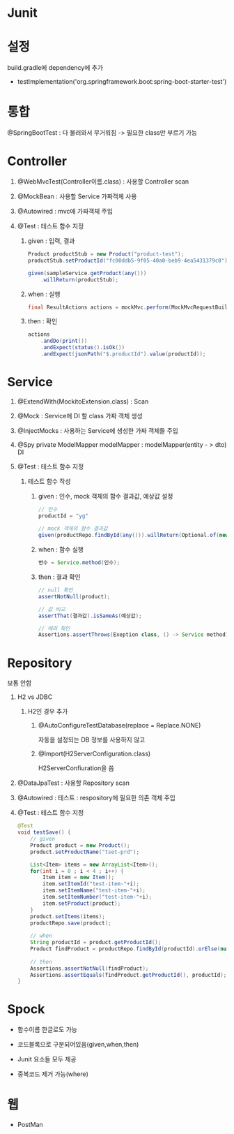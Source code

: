 # Junit

# 설정

build.gradle에 dependency에 추가

* testImplementation('org.springframework.boot:spring-boot-starter-test')



# 통합

@SpringBootTest : 다 불러와서 무거워짐 -> 필요한 class만 부르기 가능



# Controller

1. @WebMvcTest(Controller이름.class) : 사용할 Controller scan

2. @MockBean : 사용할 Service 가짜객체 사용

3. @Autowired : mvc에 가짜객체 주입

4. @Test : 테스트 함수 지정 

   1. given : 입력, 결과

      ```java
      Product productStub = new Product("product-test");
      productStub.setProductId("fc00ddb5-9f05-40a0-beb9-4ea5431379c0");
      
      given(sampleService.getProduct(any()))
          .willReturn(productStub);
      ```

   2. when : 실행

      ```java
      final ResultActions actions = mockMvc.perform(MockMvcRequestBuilders.get("/user/getProduct").param("productId", productId));
      ```

   3. then : 확인

      ```java
      actions
          .andDo(print())
          .andExpect(status().isOk())
          .andExpect(jsonPath("$.productId").value(productId));
      ```

      

# Service 

1. @ExtendWith(MockitoExtension.class) : Scan

2. @Mock : Service에 DI 할 class 가짜 객체 생성

3. @InjectMocks : 사용하는 Service에 생성한 가짜 객체들 주입

3. @Spy private ModelMapper modelMapper : modelMapper(entity - > dto) DI

4. @Test : 테스트 함수 지정

   1. 테스트 함수 작성

      1. given : 인수, mock 객체의 함수 결과값, 예상값 설정

         ```java
         // 인수
         productId = "yg"
             
         // mock 객체의 함수 결과값
         given(productRepo.findById(any())).willReturn(Optional.of(new Product("product-test")));
         ```
      
      2. when : 함수 실행

         ```java
         변수 = Service.method(인수);
         ```
      
      3. then : 결과 확인
      
         ```java
         // null 확인
         assertNotNull(product);
         
         // 값 비교
         assertThat(결과값).isSameAs(예상값);
         
         // 에러 확인
         Assertions.assertThrows(Exeption class, () -> Service method);
         ```



# Repository

보통 안함

1. H2 vs JDBC

   1. H2인 경우 추가

      1. @AutoConfigureTestDatabase(replace = Replace.NONE) 

         자동을 설정되는 DB 정보를 사용하지 않고

      2. @Import(H2ServerConfiguration.class)

         H2ServerConfiuration을 씀

2. @DataJpaTest : 사용할 Repository scan

3. @Autowired : 테스트 : respository에 필요한 의존 객체 주입

4. @Test : 테스트 함수 지정 

   ```java
   @Test
   void testSave() {
       // given
       Product product = new Product();
       product.setProductName("tset-prd");
   
       List<Item> items = new ArrayList<Item>();
       for(int i = 0 ; i < 4 ; i++) {
           Item item = new Item();
           item.setItemId("test-item-"+i);
           item.setItemName("test-item-"+i);
           item.setItemNumber("test-item-"+i);
           item.setProduct(product);
       }
       product.setItems(items);
       productRepo.save(product);
   	
       // when
       String productId = product.getProductId();
       Product findProduct = productRepo.findById(productId).orElse(null);
   	
       // then
       Assertions.assertNotNull(findProduct);
       Assertions.assertEquals(findProduct.getProductId(), productId);
   }
   ```

   

# Spock

* 함수이름 한글로도 가능

* 코드블록으로 구분되어있음(given,when,then)

* Junit 요소들 모두 제공

* 중복코드 제거 가능(where)



# 웹

* PostMan
